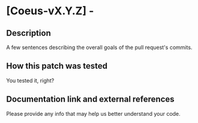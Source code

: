 # [Coeus-vX.Y.Z] - <pull-request-title>

## Description

A few sentences describing the overall goals of the pull request's commits.

## How this patch was tested

You tested it, right?

## Documentation link and external references

Please provide any info that may help us better understand your code.
